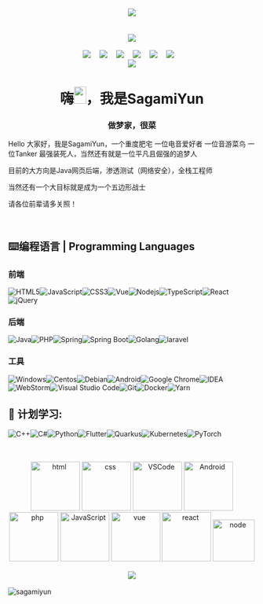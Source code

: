 <h1 align="center">
	<img src="https://readme-typing-svg.herokuapp.com/?lines=console.log(%22Hello%2C%20World!%22);Start%20Dreaming!&center=true&size=27"></h1>
<br/>

<div align="center" ><img order-radius="100px" src="https://cdn.jsdelivr.net/gh/sun0225SUN/photos/images/202108300019556.gif"/></div>
<br/>

<div align="center">
  <a href="https://sagamiyun.cn/"><img src="https://img.shields.io/badge/Blog-个人博客-blue"></a>&emsp;
  <a href="https://twitter.com/SagamiyunQ"><img src="https://img.shields.io/badge/Twitter-%E6%8E%A8%E7%89%B9-blue"></a>&emsp;
  <a href="https://music.163.com/#/user/home?id=308884279"><img src="https://img.shields.io/badge/Netease Cloud Music-网易云音乐-003472"></a>&emsp;
  <a href="https://space.bilibili.com/67613333"><img src="https://img.shields.io/badge/BiliBili-B%E7%AB%99-ff69b4"></a>&emsp;
  <a href="https://stackoverflow.com/users/18073885/ql-sagamiyun"><img src="https://img.shields.io/badge/Stackoverflow-栈溢出-c32136"></a>&emsp;
  <a href="https://gitee.com/sagamiyun/"><img src="https://img.shields.io/badge/Gitee-码云-c32136"></a>&emsp;
  </div>


<div align="center"><img src="https://cdn.jsdelivr.net/gh/sagamiyun/sagamiyun/assets/github-contribution-grid-snake.svg" /></div>

<h1 align="center">嗨<img src="https://media.giphy.com/media/hvRJCLFzcasrR4ia7z/giphy.gif" width="25px" height="35px">，我是SagamiYun</h1>
<h3 align="center">做梦家，很菜</h3>


Hello 大家好，我是SagamiYun，一个重度肥宅 一位电音爱好者  一位音游菜鸟 一位Tanker  最强装死人，当然还有就是一位平凡且倔强的追梦人

目前的大方向是Java网页后端，渗透测试（网络安全），全栈工程师

当然还有一个大目标就是成为一个五边形战士

请各位前辈请多关照！

<br/>

## **⌨️编程语言 | Programming Languages**

### **前端**

![HTML5](https://img.shields.io/badge/-HTML5-E34F26?style=flat-square&logo=html5&logoColor=white)![JavaScript](https://img.shields.io/badge/-JavaScript-oringe?style=flat-square&logo=javascript)![CSS3](https://img.shields.io/badge/-CSS3-1572B6?style=flat-square&logo=css3)![Vue](https://img.shields.io/badge/-Vue-inactive?style=flat-square&logo=Vue.js)![Nodejs](https://img.shields.io/badge/-Nodejs-c0ebd?style=flat-square&logo=Node.js)![TypeScript](https://img.shields.io/badge/TypeScript-%23007ACC.svg?style=flat-square&logo=typescript&logoColor=white)![React](https://img.shields.io/badge/-React-inactive?style=flat-square&logo=react)![jQuery](https://img.shields.io/badge/jquery-%230769AD.svg?style=style=flat-square&logo=jquery&logoColor=white)



### **后端** 

![Java](https://img.shields.io/badge/-Java-yellow?style=flat-square&logo=java)![PHP](https://img.shields.io/badge/-PHP-blue?style=flat-square&logo=php&logoColor=white)![Spring](https://img.shields.io/badge/-Spring-green?style=flat-square&logo=spring)![Spring Boot](https://img.shields.io/badge/-Spring%20Boot-green?style=flat-square&logo=springboot)![Golang](https://img.shields.io/badge/-Go-blue?style=flat-square&logo=go&logoColor=white)![laravel](https://img.shields.io/badge/-Laravel-blue?style=flat-square&logo=laravel&logoColor=white)



### **工具**

![Windows](https://img.shields.io/badge/Windows-0078D6?style=flat-square&logo=windows&logoColor=white)![Centos](https://img.shields.io/badge/-Centos-orange?style=flat-square&logo=centos&logoColor=white)![Debian](https://img.shields.io/badge/-Debian-blue?style=flat-square&logo=debian&logoColor=white)![Android](https://img.shields.io/badge/Android-3DDC84?style=flat-square&logo=android&logoColor=white)![Google Chrome](https://img.shields.io/badge/Chrome-4285F4?style=flat-square&logo=GoogleChrome&logoColor=white)![IDEA](https://img.shields.io/badge/-IntelliJ%20IDEA-yellowgreen?style=flat-square&logo=IntelliJ%20IDEA)![WebStorm](https://img.shields.io/badge/-WebStorm-blue?style=flat-square&logo=WebStorm)![Visual Studio Code](https://img.shields.io/badge/-Visual%20Studio%20Code-007ACC?style=flat-square&logo=Visual%20Studio%20Code&logoColor=fff)![Git](https://img.shields.io/badge/-Git-FCC624?style=flat-square&logo=git)![Docker](https://img.shields.io/badge/-Docker-FCC624?style=flat-square&logo=docker)![Yarn](https://img.shields.io/badge/-Yarn-c0ebd?style=flat-square&logo=Yarn)



## 🧠 **计划学习:**

![C++](https://img.shields.io/badge/-C++-00599C?style=flat-square&logo=c)![C#](https://img.shields.io/badge/C%23-%23239120.svg?style=flat-square&logo=c-sharp&logoColor=white)![Python](https://img.shields.io/badge/-Python-pink?style=flat-square&logo=Python)![Flutter](https://img.shields.io/badge/-Flutter-4285F4?style=flat-square&logo=flutter&logoColor=white)![Quarkus](https://img.shields.io/badge/-Quarkus-yellow?style=flat-square&logo=quarkus)![Kubernetes](https://img.shields.io/badge/-Kubernetes-FCC624?style=flat-square&logo=Kubernetes)![PyTorch](https://img.shields.io/badge/-PyTorch-pink?style=flat-square&logo=PyTorch)

<br/>
<br/>

<div align="center">
    <img alt-"html5" src="https://media.giphy.com/media/XAxylRMCdpbEWUAvr8/giphy.gif" width="100" title="html">
    <img alt="css" src="https://media.giphy.com/media/fsEaZldNC8A1PJ3mwp/giphy.gif" width="100" title="css">
    <img alt="VSCode" src="https://i.giphy.com/media/IdyAQJVN2kVPNUrojM/200.webp" width="100" title="vscode">
    <img alt="Android" src="https://media.giphy.com/media/UQJlZ2OcaCA2RLfGiZ/giphy.gif" width="100" title="Android">
    <img alt="php" src="https://media.giphy.com/media/JqDcpPX8vWahUny0pE/giphy.gif" width="100" title="php">
    <img alt="JavaScript" src="https://media3.giphy.com/media/ln7z2eWriiQAllfVcn/200w.webp" width="100" title="JavaScript">
    <img alt="vue" src="https://media.giphy.com/media/VgGthkhUvGgOit7Y9i/giphy.gif" width="100" title="vue">
    <img alt="react" src="https://media.giphy.com/media/eNAsjO55tPbgaor7ma/giphy.gif" width="100" title="react">
    <img alt="node" src="https://media.giphy.com/media/kdFc8fubgS31b8DsVu/giphy.gif" width="85" title="node">
</div>
<br/>

<div align="center"><img src="https://cdn.jsdelivr.net/gh/sun0225SUN/photos/images/202110311924844.png" /></div>

<br/>

<img align="center" src="https://github-readme-stats.vercel.app/api?username=sagamiyun&show_icons=true&locale=en" alt="sagamiyun" />



